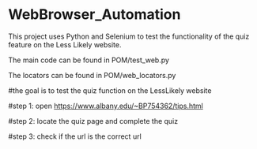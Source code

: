 # WebBrowser_Automation
This project uses Python and Selenium to test the functionality of the quiz feature on the Less Likely website.

The main code can be found in POM/test_web.py


The locators can be found in POM/web_locators.py





#the goal is to test the quiz function on the LessLikely website


#step 1: open https://www.albany.edu/~BP754362/tips.html


#step 2: locate the quiz page and complete the quiz


#step 3: check if the url is the correct url
